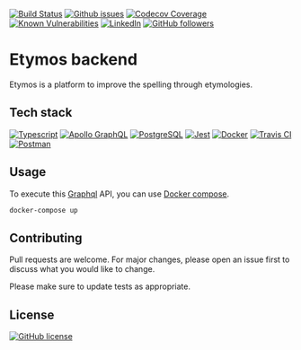 [![Build Status](https://travis-ci.com/JuanGro/etymos-backend.svg?branch=master)](https://travis-ci.com/JuanGro/etymos-backend)
[![Github issues](https://img.shields.io/github/issues/JuanGro/etymos-backend.svg)](https://github.com/JuanGro/etymos-backend/issues)
[![Codecov Coverage](https://img.shields.io/codecov/c/github/JuanGro/etymos-backend/coverage.svg)](https://codecov.io/gh/JuanGro/etymos-backend/)
[![Known Vulnerabilities](https://snyk.io/test/github/JuanGro/etymos-backend/badge.svg)](https://snyk.io/test/github/JuanGro/etymos-backend)
[![LinkedIn](https://img.shields.io/badge/LinkedIn-0077B5?logo=linkedin&logoColor=white)](https://mx.linkedin.com/in/juan-manuel-guerrero-hernandez)
[![GitHub followers](https://img.shields.io/github/followers/JuanGro.svg?style=social&label=Follow)](https://github.com/JuanGro?tab=followers)

# Etymos backend

Etymos is a platform to improve the spelling through etymologies.

## Tech stack

[![Typescript](https://img.shields.io/badge/TypeScript-007ACC?logo=typescript&logoColor=white)](https://www.typescriptlang.org)
[![Apollo GraphQL](https://img.shields.io/badge/-ApolloGraphQL-311C87?logo=apollo-graphql)](https://www.apollographql.com)
[![PostgreSQL](https://img.shields.io/badge/postgres-%23316192.svg?logo=postgresql&logoColor=white)](https://www.postgresql.org)
[![Jest](https://img.shields.io/badge/-jest-%23C21325?logo=jest&logoColor=white)](https://jestjs.io)
[![Docker](https://img.shields.io/badge/docker-%230db7ed.svg?logo=docker&logoColor=white)](https://www.docker.com)
[![Travis CI](https://img.shields.io/badge/travisci-%232B2F33.svg?logo=travis&logoColor=white)](https://www.travis-ci.com)
[![Postman](https://img.shields.io/badge/Postman-FF6C37?logo=postman&logoColor=white)](https://www.postman.com)

## Usage

To execute this [Graphql](https://graphql.org) API, you can use [Docker compose](https://docs.docker.com/compose/).

```bash
docker-compose up
```

## Contributing
Pull requests are welcome. For major changes, please open an issue first to discuss what you would like to change.

Please make sure to update tests as appropriate.

## License
[![GitHub license](https://img.shields.io/github/license/JuanGro/etymos-backend.svg)](https://github.com/JuanGro/etymos-backend/blob/master/LICENSE.md)